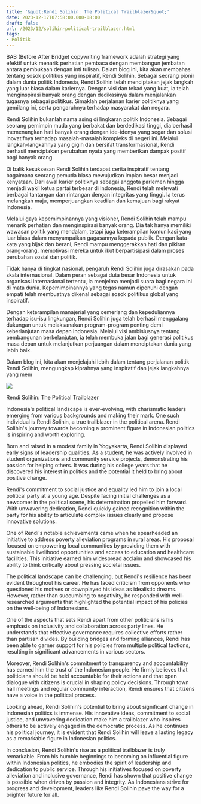 ```yaml
---
title: '&quot;Rendi Solihin: The Political Trailblazer&quot;'
date: 2023-12-17T07:58:00.000-08:00
draft: false
url: /2023/12/solihin-political-trailblazer.html
tags: 
- Politik
---
```


  

BAB (Before After Bridge) copywriting framework adalah strategi yang efektif untuk menarik perhatian pembaca dengan membangun jembatan antara pembukaan dengan inti tulisan. Dalam blog ini, kita akan membahas tentang sosok politikus yang inspiratif, Rendi Solihin. Sebagai seorang pionir dalam dunia politik Indonesia, Rendi Solihin telah menciptakan jejak langkah yang luar biasa dalam kariernya. Dengan visi dan tekad yang kuat, ia telah menginspirasi banyak orang dengan dedikasinya dalam menjalankan tugasnya sebagai politikus. Simaklah perjalanan karier politiknya yang gemilang ini, serta pengaruhnya terhadap masyarakat dan negara.

  

Rendi Solihin bukanlah nama asing di lingkaran politik Indonesia. Sebagai seorang pemimpin muda yang berbakat dan berdedikasi tinggi, dia berhasil memenangkan hati banyak orang dengan ide-idenya yang segar dan solusi inovatifnya terhadap masalah-masalah kompleks di negeri ini. Melalui langkah-langkahnya yang gigih dan bersifat transformasional, Rendi berhasil menciptakan perubahan nyata yang memberikan dampak positif bagi banyak orang.

  

Di balik kesuksesan Rendi Solihin terdapat cerita inspiratif tentang bagaimana seorang pemuda biasa mewujudkan impian besar menjadi kenyataan. Dari awal karier politiknya sebagai anggota parlemen hingga menjadi wakil ketua partai terbesar di Indonesia, Rendi telah melewati berbagai tantangan dan rintangan dengan integritas yang tinggi. Ia terus melangkah maju, memperjuangkan keadilan dan kemajuan bagi rakyat Indonesia.

  

Melalui gaya kepemimpinannya yang visioner, Rendi Solihin telah mampu menarik perhatian dan menginspirasi banyak orang. Dia tak hanya memiliki wawasan politik yang mendalam, tetapi juga keterampilan komunikasi yang luar biasa dalam menyampaikan gagasannya kepada publik. Dengan kata-kata yang bijak dan berani, Rendi mampu menggerakkan hati dan pikiran orang-orang, memotivasi mereka untuk ikut berpartisipasi dalam proses perubahan sosial dan politik.

  

Tidak hanya di tingkat nasional, pengaruh Rendi Solihin juga dirasakan pada skala internasional. Dalam peran sebagai duta besar Indonesia untuk organisasi internasional tertentu, ia menjelma menjadi suara bagi negara ini di mata dunia. Kepemimpinannya yang tegas namun dipenuhi dengan empati telah membuatnya dikenal sebagai sosok politikus global yang inspiratif.

  

Dengan keterampilan manajerial yang cemerlang dan kepeduliannya terhadap isu-isu lingkungan, Rendi Solihin juga telah berhasil menggalang dukungan untuk melaksanakan program-program penting demi keberlanjutan masa depan Indonesia. Melalui visi ambisiusnya tentang pembangunan berkelanjutan, ia telah membuka jalan bagi generasi politikus masa depan untuk melanjutkan perjuangan dalam menciptakan dunia yang lebih baik.

  

Dalam blog ini, kita akan menjelajahi lebih dalam tentang perjalanan politik Rendi Solihin, mengungkap kiprahnya yang inspiratif dan jejak langkahnya yang mem

  

![](https://kaltimtoday.co/wp-content/uploads/2021/03/Wakil-Bupati-Kukar-Rendi-Solihin.-Istimewa.jpeg)

  

Rendi Solihin: The Political Trailblazer

  

Indonesia's political landscape is ever-evolving, with charismatic leaders emerging from various backgrounds and making their mark. One such individual is Rendi Solihin, a true trailblazer in the political arena. Rendi Solihin's journey towards becoming a prominent figure in Indonesian politics is inspiring and worth exploring.

  

Born and raised in a modest family in Yogyakarta, Rendi Solihin displayed early signs of leadership qualities. As a student, he was actively involved in student organizations and community service projects, demonstrating his passion for helping others. It was during his college years that he discovered his interest in politics and the potential it held to bring about positive change.

  

Rendi's commitment to social justice and equality led him to join a local political party at a young age. Despite facing initial challenges as a newcomer in the political scene, his determination propelled him forward. With unwavering dedication, Rendi quickly gained recognition within the party for his ability to articulate complex issues clearly and propose innovative solutions.

  

One of Rendi's notable achievements came when he spearheaded an initiative to address poverty alleviation programs in rural areas. His proposal focused on empowering local communities by providing them with sustainable livelihood opportunities and access to education and healthcare facilities. This initiative earned him widespread acclaim and showcased his ability to think critically about pressing societal issues.

  

The political landscape can be challenging, but Rendi's resilience has been evident throughout his career. He has faced criticism from opponents who questioned his motives or downplayed his ideas as idealistic dreams. However, rather than succumbing to negativity, he responded with well-researched arguments that highlighted the potential impact of his policies on the well-being of Indonesians.

  

One of the aspects that sets Rendi apart from other politicians is his emphasis on inclusivity and collaboration across party lines. He understands that effective governance requires collective efforts rather than partisan divides. By building bridges and forming alliances, Rendi has been able to garner support for his policies from multiple political factions, resulting in significant advancements in various sectors.

  

Moreover, Rendi Solihin's commitment to transparency and accountability has earned him the trust of the Indonesian people. He firmly believes that politicians should be held accountable for their actions and that open dialogue with citizens is crucial in shaping policy decisions. Through town hall meetings and regular community interaction, Rendi ensures that citizens have a voice in the political process.

  

Looking ahead, Rendi Solihin's potential to bring about significant change in Indonesian politics is immense. His innovative ideas, commitment to social justice, and unwavering dedication make him a trailblazer who inspires others to be actively engaged in the democratic process. As he continues his political journey, it is evident that Rendi Solihin will leave a lasting legacy as a remarkable figure in Indonesian politics.

  

In conclusion, Rendi Solihin's rise as a political trailblazer is truly remarkable. From his humble beginnings to becoming an influential figure within Indonesian politics, he embodies the spirit of leadership and dedication to public service. Through his initiatives focused on poverty alleviation and inclusive governance, Rendi has shown that positive change is possible when driven by passion and integrity. As Indonesians strive for progress and development, leaders like Rendi Solihin pave the way for a brighter future for all.